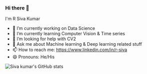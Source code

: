 ### Hi there 👋

I'm R Siva Kumar 

- 🔭 I’m currently working on Data Science
- 🌱 I’m currently learning Computer Vision & Time series
- 🤔 I’m looking for help with CV2
- 💬 Ask me about Machine learning & Deep learning related stuff
- 📫 How to reach me: https://www.linkedin.com/in/r-siva 
- 😄 Pronouns: He/His


![Siva kumar's GitHub stats](https://github-readme-stats.vercel.app/api?username=siva1104&show_icons=true&theme=radical)
